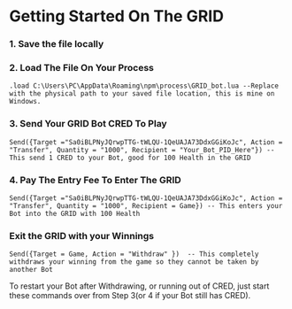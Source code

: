 # Getting Started On The GRID

### 1. Save the file locally

### 2. Load The File On Your Process
```
.load C:\Users\PC\AppData\Roaming\npm\process\GRID_bot.lua --Replace with the physical path to your saved file location, this is mine on Windows.
```
### 3. Send Your GRID Bot CRED To Play
```
Send({Target ="Sa0iBLPNyJQrwpTTG-tWLQU-1QeUAJA73DdxGGiKoJc", Action = "Transfer", Quantity = "1000", Recipient = "Your_Bot_PID_Here"}) -- This send 1 CRED to your Bot, good for 100 Health in the GRID
```
### 4. Pay The Entry Fee To Enter The GRID
```
Send({Target ="Sa0iBLPNyJQrwpTTG-tWLQU-1QeUAJA73DdxGGiKoJc", Action = "Transfer", Quantity = "1000", Recipient = Game}) -- This enters your Bot into the GRID with 100 Health
```

### Exit the GRID with your Winnings
```
Send({Target = Game, Action = "Withdraw" })  -- This completely withdraws your winning from the game so they cannot be taken by another Bot
```

To restart your Bot after Withdrawing, or running out of CRED, just start these commands over from Step 3(or 4 if your Bot still has CRED).
